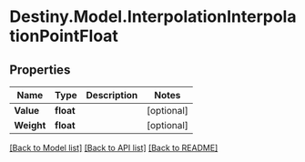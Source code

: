 # Destiny.Model.InterpolationInterpolationPointFloat

## Properties

Name | Type | Description | Notes
------------ | ------------- | ------------- | -------------
**Value** | **float** |  | [optional] 
**Weight** | **float** |  | [optional] 

[[Back to Model list]](../README.md#documentation-for-models) [[Back to API list]](../README.md#documentation-for-api-endpoints) [[Back to README]](../README.md)

